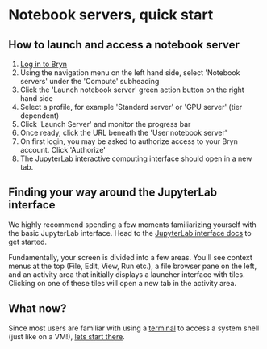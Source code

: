 # Notebook servers, quick start

## How to launch and access a notebook server

1. [Log in to Bryn](/getting-started/authentication)
2. Using the navigation menu on the left hand side, select 'Notebook servers' under the 'Compute' subheading
3. Click the 'Launch notebook server' green action button on the right hand side
4. Select a profile, for example 'Standard server' or 'GPU server' (tier dependent)
5. Click 'Launch Server' and monitor the progress bar
6. Once ready, click the URL beneath the 'User notebook server'
7. On first login, you may be asked to authorize access to your Bryn account. Click 'Authorize'
8. The JupyterLab interactive computing interface should open in a new tab.

## Finding your way around the JupyterLab interface

We highly recommend spending a few moments familiarizing yourself with the basic JupyterLab interface. Head to the [JupyterLab interface docs](https://jupyterlab.readthedocs.io/en/stable/user/interface.html) to get started.

Fundamentally, your screen is divided into a few areas. You'll see context menus at the top (File, Edit, View, Run etc.), a file browser pane on the left, and an activity area that initially displays a launcher interface with tiles. Clicking on one of these tiles will open a new tab in the activity area.

## What now?

Since most users are familiar with using a [terminal](using-the-terminal.md) to access a system shell (just like on a VM!), [lets start there](using-the-terminal.md).
